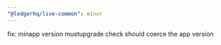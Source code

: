 ```yaml
---
"@ledgerhq/live-common": minor
---
```


fix: minapp version mustupgrade check should coerce the app version
